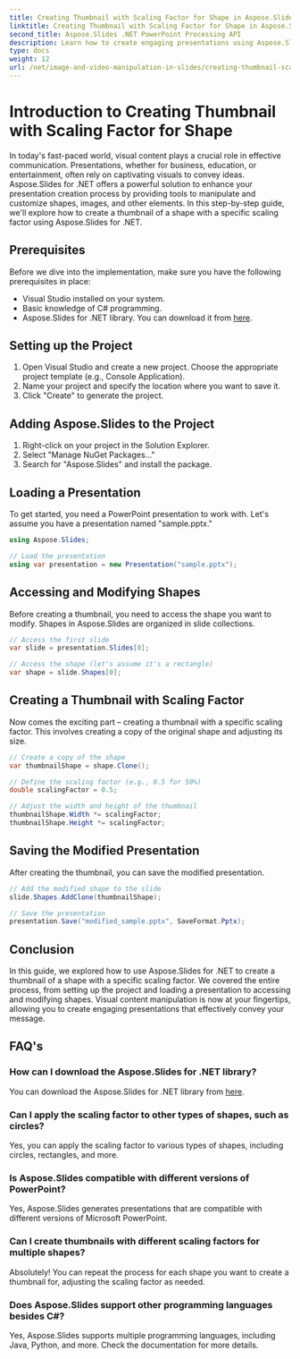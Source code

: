 ```yaml
---
title: Creating Thumbnail with Scaling Factor for Shape in Aspose.Slides
linktitle: Creating Thumbnail with Scaling Factor for Shape in Aspose.Slides
second_title: Aspose.Slides .NET PowerPoint Processing API
description: Learn how to create engaging presentations using Aspose.Slides for .NET! Follow our step-by-step guide with complete source code to create thumbnails with scaling factors for shapes.
type: docs
weight: 12
url: /net/image-and-video-manipulation-in-slides/creating-thumbnail-scaling-factor-shape/
---
```


# Introduction to Creating Thumbnail with Scaling Factor for Shape

In today's fast-paced world, visual content plays a crucial role in effective communication. Presentations, whether for business, education, or entertainment, often rely on captivating visuals to convey ideas. Aspose.Slides for .NET offers a powerful solution to enhance your presentation creation process by providing tools to manipulate and customize shapes, images, and other elements. In this step-by-step guide, we'll explore how to create a thumbnail of a shape with a specific scaling factor using Aspose.Slides for .NET.

## Prerequisites

Before we dive into the implementation, make sure you have the following prerequisites in place:

- Visual Studio installed on your system.
- Basic knowledge of C# programming.
- Aspose.Slides for .NET library. You can download it from [here](https://releases.aspose.com/slides/net/).

## Setting up the Project

1. Open Visual Studio and create a new project. Choose the appropriate project template (e.g., Console Application).
2. Name your project and specify the location where you want to save it.
3. Click "Create" to generate the project.

## Adding Aspose.Slides to the Project

1. Right-click on your project in the Solution Explorer.
2. Select "Manage NuGet Packages..."
3. Search for "Aspose.Slides" and install the package.

## Loading a Presentation

To get started, you need a PowerPoint presentation to work with. Let's assume you have a presentation named "sample.pptx."

```csharp
using Aspose.Slides;

// Load the presentation
using var presentation = new Presentation("sample.pptx");
```

## Accessing and Modifying Shapes

Before creating a thumbnail, you need to access the shape you want to modify. Shapes in Aspose.Slides are organized in slide collections.

```csharp
// Access the first slide
var slide = presentation.Slides[0];

// Access the shape (let's assume it's a rectangle)
var shape = slide.Shapes[0];
```

## Creating a Thumbnail with Scaling Factor

Now comes the exciting part – creating a thumbnail with a specific scaling factor. This involves creating a copy of the original shape and adjusting its size.

```csharp
// Create a copy of the shape
var thumbnailShape = shape.Clone();

// Define the scaling factor (e.g., 0.5 for 50%)
double scalingFactor = 0.5;

// Adjust the width and height of the thumbnail
thumbnailShape.Width *= scalingFactor;
thumbnailShape.Height *= scalingFactor;
```

## Saving the Modified Presentation

After creating the thumbnail, you can save the modified presentation.

```csharp
// Add the modified shape to the slide
slide.Shapes.AddClone(thumbnailShape);

// Save the presentation
presentation.Save("modified_sample.pptx", SaveFormat.Pptx);
```

## Conclusion

In this guide, we explored how to use Aspose.Slides for .NET to create a thumbnail of a shape with a specific scaling factor. We covered the entire process, from setting up the project and loading a presentation to accessing and modifying shapes. Visual content manipulation is now at your fingertips, allowing you to create engaging presentations that effectively convey your message.

## FAQ's

### How can I download the Aspose.Slides for .NET library?

You can download the Aspose.Slides for .NET library from [here](https://releases.aspose.com/slides/net/).

### Can I apply the scaling factor to other types of shapes, such as circles?

Yes, you can apply the scaling factor to various types of shapes, including circles, rectangles, and more.

### Is Aspose.Slides compatible with different versions of PowerPoint?

Yes, Aspose.Slides generates presentations that are compatible with different versions of Microsoft PowerPoint.

### Can I create thumbnails with different scaling factors for multiple shapes?

Absolutely! You can repeat the process for each shape you want to create a thumbnail for, adjusting the scaling factor as needed.

### Does Aspose.Slides support other programming languages besides C#?

Yes, Aspose.Slides supports multiple programming languages, including Java, Python, and more. Check the documentation for more details.
